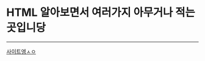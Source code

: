 # HTML 알아보면서 여러가지 아무거나 적는 곳입니당
<hr />
<a href='https://palways.github.io' target="_blank" rel="noreferrer noopener">사이트엥ㅅㅇ</a>
